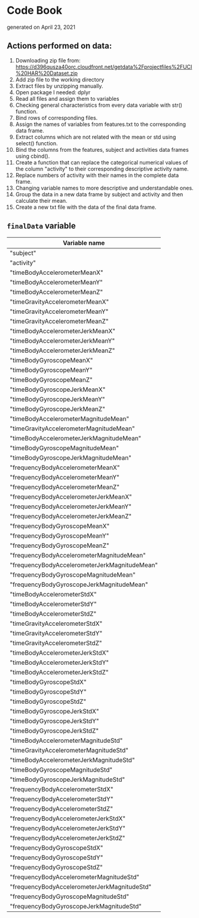 # Code Book
generated on April 23, 2021

## Actions performed on data:
1. Downloading zip file from: https://d396qusza40orc.cloudfront.net/getdata%2Fprojectfiles%2FUCI%20HAR%20Dataset.zip
2. Add zip file to the working directory
3. Extract files by unzipping manually. 
4. Open package I needed: dplyr
5. Read all files and assign them to variables
6. Checking general characteristics from every data variable with str() function.
7. Bind rows of corresponding files.
8. Assign the names of variables from features.txt to the corresponding data frame. 
9. Extract columns which are not related with the mean or std using select() function.
10. Bind the columns from the features, subject and activities data frames using cbind().
11. Create a function that can replace the categorical numerical values of the column "activity" to their corresponding descriptive activity name.
12. Replace numbers of activity with their names in the complete data frame. 
13. Changing variable names to more descriptive and understandable ones.
14. Group the data in a new data frame by subject and activity and then calculate their mean. 
15. Create a new txt file with the data of the final data frame. 

## `finalData` variable

Variable name       | 
--------------------|
"subject" |
"activity" |
"timeBodyAccelerometerMeanX" |
"timeBodyAccelerometerMeanY" |
"timeBodyAccelerometerMeanZ" |
"timeGravityAccelerometerMeanX" |
"timeGravityAccelerometerMeanY" |
"timeGravityAccelerometerMeanZ" |
"timeBodyAccelerometerJerkMeanX" |
"timeBodyAccelerometerJerkMeanY" |
"timeBodyAccelerometerJerkMeanZ" |
"timeBodyGyroscopeMeanX" |
"timeBodyGyroscopeMeanY" |
"timeBodyGyroscopeMeanZ" |
"timeBodyGyroscopeJerkMeanX" |
"timeBodyGyroscopeJerkMeanY" |
"timeBodyGyroscopeJerkMeanZ" |
"timeBodyAccelerometerMagnitudeMean" |
"timeGravityAccelerometerMagnitudeMean" |
"timeBodyAccelerometerJerkMagnitudeMean" |
"timeBodyGyroscopeMagnitudeMean" |
"timeBodyGyroscopeJerkMagnitudeMean" |
"frequencyBodyAccelerometerMeanX" |
"frequencyBodyAccelerometerMeanY" |
"frequencyBodyAccelerometerMeanZ" |
"frequencyBodyAccelerometerJerkMeanX" |
"frequencyBodyAccelerometerJerkMeanY" |
"frequencyBodyAccelerometerJerkMeanZ" |
"frequencyBodyGyroscopeMeanX" |
"frequencyBodyGyroscopeMeanY" |
"frequencyBodyGyroscopeMeanZ" |
"frequencyBodyAccelerometerMagnitudeMean" |
"frequencyBodyAccelerometerJerkMagnitudeMean" |
"frequencyBodyGyroscopeMagnitudeMean" |
"frequencyBodyGyroscopeJerkMagnitudeMean" | 
"timeBodyAccelerometerStdX" |
"timeBodyAccelerometerStdY" |
"timeBodyAccelerometerStdZ" |
"timeGravityAccelerometerStdX" |
"timeGravityAccelerometerStdY" |
"timeGravityAccelerometerStdZ" |
"timeBodyAccelerometerJerkStdX" |
"timeBodyAccelerometerJerkStdY" |
"timeBodyAccelerometerJerkStdZ" |
"timeBodyGyroscopeStdX" |
"timeBodyGyroscopeStdY" |
"timeBodyGyroscopeStdZ" |
"timeBodyGyroscopeJerkStdX" |
"timeBodyGyroscopeJerkStdY" |
"timeBodyGyroscopeJerkStdZ" |
"timeBodyAccelerometerMagnitudeStd" |
"timeGravityAccelerometerMagnitudeStd" |
"timeBodyAccelerometerJerkMagnitudeStd" |
"timeBodyGyroscopeMagnitudeStd" |
"timeBodyGyroscopeJerkMagnitudeStd" |
"frequencyBodyAccelerometerStdX" |
"frequencyBodyAccelerometerStdY" |
"frequencyBodyAccelerometerStdZ" |
"frequencyBodyAccelerometerJerkStdX" |
"frequencyBodyAccelerometerJerkStdY" |
"frequencyBodyAccelerometerJerkStdZ" |
"frequencyBodyGyroscopeStdX" |
"frequencyBodyGyroscopeStdY" |
"frequencyBodyGyroscopeStdZ" |
"frequencyBodyAccelerometerMagnitudeStd" |
"frequencyBodyAccelerometerJerkMagnitudeStd" |
"frequencyBodyGyroscopeMagnitudeStd" |
"frequencyBodyGyroscopeJerkMagnitudeStd" |
